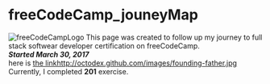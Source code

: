 # freeCodeCamp_jouneyMap 
![freeCodeCampLogo](https://softwareengineeringdaily.com/wp-content/uploads/2017/01/freecodecamp.jpeg)
This page was created to follow up my journey to full stack softwear developer certification on freeCodeCamp.  
**_Started March 30, 2017_**  
here is [the link](https://www.freecodecamp.com/iimperator)http://octodex.github.com/images/founding-father.jpg  
Currently, I completed **201** exercise.
